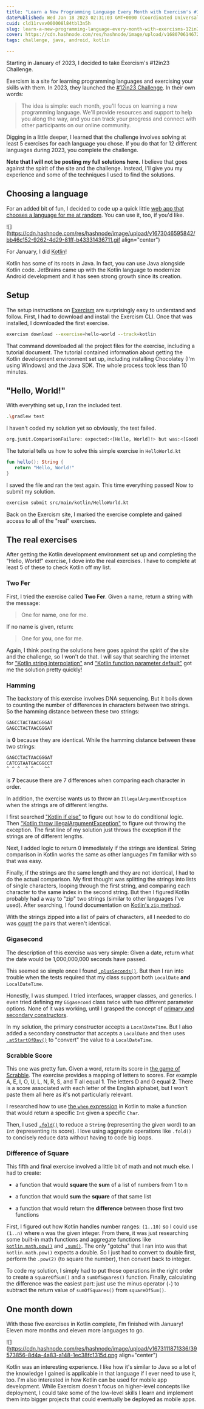 ```yaml
---
title: "Learn a New Programming Language Every Month with Exercism's #12in23 Challenge"
datePublished: Wed Jan 18 2023 02:31:03 GMT+0000 (Coordinated Universal Time)
cuid: cld11rvxv000008l84tbl3n5h
slug: learn-a-new-programming-language-every-month-with-exercisms-12in23-challenge
cover: https://cdn.hashnode.com/res/hashnode/image/upload/v1680706146728/bbe3c9ab-ec78-4541-91c0-37d74850ec68.png
tags: challenge, java, android, kotlin

---
```


Starting in January of 2023, I decided to take Exercism's #12in23 Challenge.

Exercism is a site for learning programming languages and exercising your skills with them. In 2023, they launched the [#12in23 Challenge](https://exercism.org/challenges/12in23). In their own words:

> The idea is simple: each month, you'll focus on learning a new programming language. We'll provide resources and support to help you along the way, and you can track your progress and connect with other participants on our online community.

Digging in a little deeper, I learned that the challenge involves solving at least 5 exercises for each language you chose. If you do that for 12 different languages during 2023, you complete the challenge.

**Note that I will not be posting my full solutions here.** I believe that goes against the spirit of the site and the challenge. Instead, I'll give you my experience and some of the techniques I used to find the solutions.

## Choosing a language

For an added bit of fun, I decided to code up a quick little [web app that chooses a language for me at random](https://codepen.io/travishorn/pen/GRBNvRQ). You can use it, too, if you'd like.

![](https://cdn.hashnode.com/res/hashnode/image/upload/v1673046595842/bb46c152-9262-4d29-81ff-b43331436711.gif align="center")

For January, I did [Kotlin](https://kotlinlang.org/)!

Kotlin has some of its roots in Java. In fact, you can use Java alongside Kotlin code. JetBrains came up with the Kotlin language to modernize Android development and it has seen strong growth since its creation.

## Setup

The setup instructions on [Exercism](https://exercism.org/) are surprisingly easy to understand and follow. First, I had to download and install the Exercism CLI. Once that was installed, I downloaded the first exercise.

```bash
exercism download --exercise=hello-world --track=kotlin
```

That command downloaded all the project files for the exercise, including a tutorial document. The tutorial contained information about getting the Kotlin development environment set up, including installing Chocolatey (I'm using Windows) and the Java SDK. The whole process took less than 10 minutes.

## "Hello, World!"

With everything set up, I ran the included test.

```bash
.\gradlew test
```

I haven't coded my solution yet so obviously, the test failed.

```bash
org.junit.ComparisonFailure: expected:<[Hello, World]!> but was:<[Goodbye, Mars]!>
```

The tutorial tells us how to solve this simple exercise in `HelloWorld.kt`

```kotlin
fun hello(): String {
   return "Hello, World!"
}
```

I saved the file and ran the test again. This time everything passed! Now to submit my solution.

```bash
exercism submit src/main/kotlin/HelloWorld.kt
```

Back on the Exercism site, I marked the exercise complete and gained access to all of the "real" exercises.

## The real exercises

After getting the Kotlin development environment set up and completing the "Hello, World!" exercise, I dove into the real exercises. I have to complete at least 5 of these to check Kotlin off my list.

### Two Fer

First, I tried the exercise called **Two Fer**. Given a name, return a string with the message:

> One for **name**, one for me.

If no name is given, return:

> One for **you**, one for me.

Again, I think posting the solutions here goes against the spirit of the site and the challenge, so I won't do that. I will say that searching the internet for ["Kotlin string interpolation"](https://duckduckgo.com/?t=ffab&q=Kotlin+string+interpolation&ia=web) and ["Kotlin function parameter default"](https://duckduckgo.com/?t=ffab&q=Kotlin+function+parameter+default&ia=web) got me the solution pretty quickly!

### Hamming

The backstory of this exercise involves DNA sequencing. But it boils down to counting the number of differences in characters between two strings. So the hamming distance between these two strings:

```bash
GAGCCTACTAACGGGAT
GAGCCTACTAACGGGAT
```

is **0** because they are identical. While the hamming distance between these two strings:

```bash
GAGCCTACTAACGGGAT
CATCGTAATGACGGCCT
^ ^ ^  ^ ^    ^^
```

is **7** because there are 7 differences when comparing each character in order.

In addition, the exercise wants us to throw an `IllegalArgumentException` when the strings are of different lengths.

I first searched ["Kotlin if else"](https://duckduckgo.com/?t=ffab&q=Kotlin+if+else) to figure out how to do conditional logic. Then ["Kotlin throw IllegalArgumentException"](https://duckduckgo.com/?t=ffab&q=Kotlin+throw+IllegalArgumentException&ia=web) to figure out throwing the exception. The first line of my solution just throws the exception if the strings are of different lengths.

Next, I added logic to return 0 immediately if the strings are identical. String comparison in Kotlin works the same as other languages I'm familiar with so that was easy.

Finally, if the strings are the same length and they are not identical, I had to do the actual comparison. My first thought was splitting the strings into lists of single characters, looping through the first string, and comparing each character to the same index in the second string. But then I figured Kotlin probably had a way to "zip" two strings (similar to other languages I've used). After searching, I found documentation on [Kotlin's `zip` method](https://kotlinlang.org/api/latest/jvm/stdlib/kotlin.collections/zip.html).

With the strings zipped into a list of pairs of characters, all I needed to do was [count](https://kotlinlang.org/api/latest/jvm/stdlib/kotlin.collections/count.html) the pairs that weren't identical.

### Gigasecond

The description of this exercise was very simple: Given a date, return what the date would be 1,000,000,000 seconds have passed.

This seemed so simple once I found [`.plusSeconds()`](https://developer.android.com/reference/kotlin/java/time/LocalDateTime#plusseconds). But then I ran into trouble when the tests required that my class support both `LocalDate` **and** `LocalDateTime`.

Honestly, I was stumped. I tried interfaces, wrapper classes, and generics. I even tried defining my `Gigasecond` class twice with two different parameter options. None of it was working, until I grasped the concept of [primary and secondary constructors](https://kotlinlang.org/docs/classes.html#secondary-constructors).

In my solution, the primary constructor accepts a `LocalDateTime`. But I also added a secondary constructor that accepts a `LocalDate` and then uses [`.atStartOfDay()`](https://developer.android.com/reference/kotlin/java/time/LocalDate#atstartofday) to "convert" the value to a `LocalDateTime`.

### Scrabble Score

This one was pretty fun. Given a word, return its score in [the game of Scrabble](https://en.wikipedia.org/wiki/Scrabble). The exercise provides a mapping of letters to scores. For example A, E, I, O, U, L, N, R, S, and T all equal **1**. The letters D and G equal **2**. There is a score associated with each letter of the English alphabet, but I won't paste them all here as it's not particularly relevant.

I researched how to use [the `when` expression](https://kotlinlang.org/docs/control-flow.html#when-expression) in Kotlin to make a function that would return a specific `Int` given a specific `Char`.

Then, I used [`.fold()`](https://kotlinlang.org/docs/collection-aggregate.html#fold-and-reduce) to reduce a `String` (representing the given word) to an `Int` (representing its score). I love using aggregate operations like `.fold()` to concisely reduce data without having to code big loops.

### Difference of Square

This fifth and final exercise involved a little bit of math and not much else. I had to create:

* a function that would **square** the **sum** of a list of numbers from 1 to n
    
* a function that would **sum** the **square** of that same list
    
* a function that would return the **difference** between those first two functions
    

First, I figured out how Kotlin handles number ranges: `(1..10)` so I could use `(1..n)` where `n` was the given integer. From there, it was just researching some built-in math functions and aggregate functions like [`kotlin.math.pow()`](https://kotlinlang.org/api/latest/jvm/stdlib/kotlin.math/pow.html) and [`.sum()`](https://stackoverflow.com/a/52851213). The only "gotcha" that I ran into was that `kotlin.math.pow()` expects a double. So I just had to convert to double first, perform the `.pow(2)` (to square the number), then convert back to integer.

To code my solution, I simply had to put those operations in the right order to create a `squareOfSum()` and a `sumOfSquares()` function. Finally, calculating the difference was the easiest part: just use the minus operator (`-`) to subtract the return value of `sumOfSquares()` from `squareOfSum()`.

## One month down

With those five exercises in Kotlin complete, I'm finished with January! Eleven more months and eleven more languages to go.

![](https://cdn.hashnode.com/res/hashnode/image/upload/v1673111871336/39573856-8d4a-4a83-a148-1ec38fc1315d.png align="center")

Kotlin was an interesting experience. I like how it's similar to Java so a lot of the knowledge I gained is applicable in that language if I ever need to use it, too. I'm also interested in how Kotlin can be used for mobile app development. While Exercism doesn't focus on higher-level concepts like deployment, I could take some of the low-level skills I learn and implement them into bigger projects that could eventually be deployed as mobile apps.